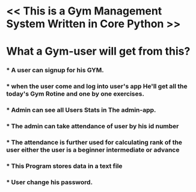# << This is a Gym Management System Written in Core Python >>
# What a Gym-user will get from this?
### * A user can signup for his GYM.
### * when the user come and log into user's app He'll get all the today's Gym Rotine and one by one exercises. 
### * Admin can see all Users Stats in The admin-app. 
### * The admin can take attendance of user by his id number  
### * The attendance is further used for calculating rank of the user either the user is a beginner intermediate or advance
### * This Program stores data in a text file
### * User change his password.
 
